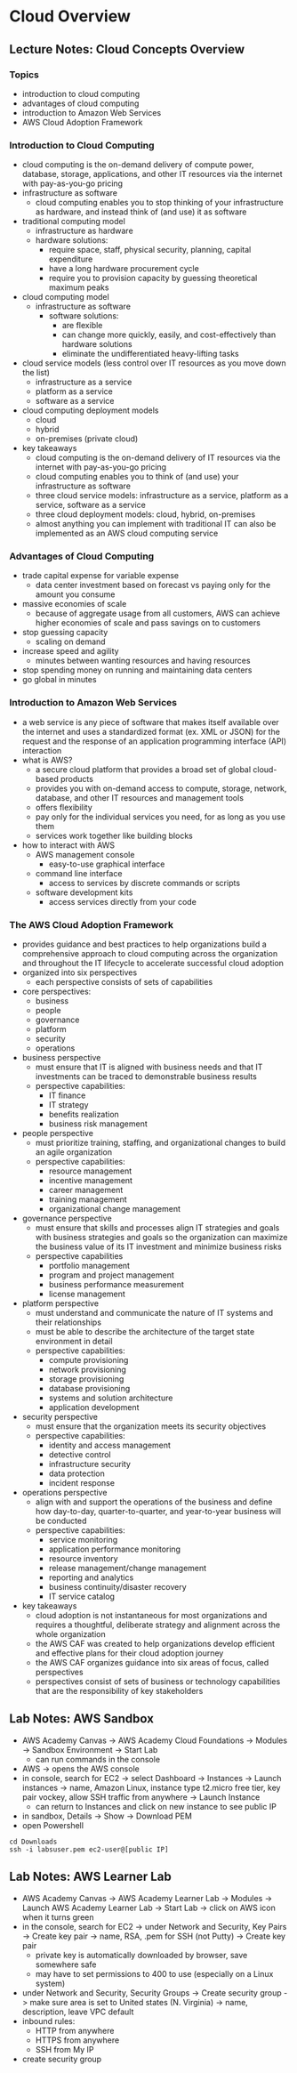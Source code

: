 # Cloud Overview

## Lecture Notes: Cloud Concepts Overview

### Topics

* introduction to cloud computing
* advantages of cloud computing
* introduction to Amazon Web Services
* AWS Cloud Adoption Framework

### Introduction to Cloud Computing

* cloud computing is the on-demand delivery of compute power, database, storage, applications, and other IT resources via the internet with pay-as-you-go pricing
* infrastructure as software
  * cloud computing enables you to stop thinking of your infrastructure as hardware, and instead think of (and use) it as software
* traditional computing model
  * infrastructure as hardware
  * hardware solutions:
    * require space, staff, physical security, planning, capital expenditure
    * have a long hardware procurement cycle
    * require you to provision capacity by guessing theoretical maximum peaks
* cloud computing model
  * infrastructure as software
    * software solutions:
      * are flexible
      * can change more quickly, easily, and cost-effectively than hardware solutions
      * eliminate the undifferentiated heavy-lifting tasks
* cloud service models (less control over IT resources as you move down the list)
  * infrastructure as a service
  * platform as a service
  * software as a service
* cloud computing deployment models
  * cloud
  * hybrid
  * on-premises (private cloud)
* key takeaways
  * cloud computing is the on-demand delivery of IT resources via the internet with pay-as-you-go pricing
  * cloud computing enables you to think of (and use) your infrastructure as software
  * three cloud service models: infrastructure as a service, platform as a service, software as a service
  * three cloud deployment models: cloud, hybrid, on-premises
  * almost anything you can implement with traditional IT can also be implemented as an AWS cloud computing service

### Advantages of Cloud Computing

* trade capital expense for variable expense
  * data center investment based on forecast vs paying only for the amount you consume
* massive economies of scale
  * because of aggregate usage from all customers, AWS can achieve higher economies of scale and pass savings on to customers
* stop guessing capacity
  * scaling on demand
* increase speed and agility
  * minutes between wanting resources and having resources
* stop spending money on running and maintaining data centers
* go global in minutes

### Introduction to Amazon Web Services

* a web service is any piece of software that makes itself available over the internet and uses a standardized format (ex. XML or JSON) for the request and the response of an application programming interface (API) interaction
* what is AWS?
  * a secure cloud platform that provides a broad set of global cloud-based products
  * provides you with on-demand access to compute, storage, network, database, and other IT resources and management tools
  * offers flexibility
  * pay only for the individual services you need, for as long as you use them
  * services work together like building blocks
* how to interact with AWS
  * AWS management console
    * easy-to-use graphical interface
  * command line interface
    * access to services by discrete commands or scripts
  * software development kits
    * access services directly from your code

### The AWS Cloud Adoption Framework

* provides guidance and best practices to help organizations build a comprehensive approach to cloud computing across the organization and throughout the IT lifecycle to accelerate successful cloud adoption
* organized into six perspectives
  * each perspective consists of sets of capabilities
* core perspectives:
  * business
  * people
  * governance
  * platform
  * security
  * operations
* business perspective
  * must ensure that IT is aligned with business needs and that IT investments can be traced to demonstrable business results
  * perspective capabilities:
    * IT finance
    * IT strategy
    * benefits realization
    * business risk management
* people perspective
  * must prioritize training, staffing, and organizational changes to build an agile organization
  * perspective capabilities:
    * resource management
    * incentive management
    * career management
    * training management
    * organizational change management
* governance perspective
  * must ensure that skills and processes align IT strategies and goals with business strategies and goals so the organization can maximize the business value of its IT investment and minimize business risks
  * perspective capabilities
    * portfolio management
    * program and project management
    * business performance measurement
    * license management
* platform perspective
  * must understand and communicate the nature of IT systems and their relationships
  * must be able to describe the architecture of the target state environment in detail
  * perspective capabilities:
    * compute provisioning
    * network provisioning
    * storage provisioning
    * database provisioning
    * systems and solution architecture
    * application development
* security perspective
  * must ensure that the organization meets its security objectives
  * perspective capabilities:
    * identity and access management
    * detective control
    * infrastructure security
    * data protection
    * incident response
* operations perspective
  * align with and support the operations of the business and define how day-to-day, quarter-to-quarter, and year-to-year business will be conducted
  * perspective capabilities:
    * service monitoring
    * application performance monitoring
    * resource inventory
    * release management/change management
    * reporting and analytics
    * business continuity/disaster recovery
    * IT service catalog
* key takeaways
  * cloud adoption is not instantaneous for most organizations and requires a thoughtful, deliberate strategy and alignment across the whole organization
  * the AWS CAF was created to help organizations develop efficient and effective plans for their cloud adoption journey
  * the AWS CAF organizes guidance into six areas of focus, called perspectives
  * perspectives consist of sets of business or technology capabilities that are the responsibility of key stakeholders

## Lab Notes: AWS Sandbox

* AWS Academy Canvas -> AWS Academy Cloud Foundations -> Modules -> Sandbox Environment -> Start Lab
  * can run commands in the console
* AWS -> opens the AWS console
* in console, search for EC2 -> select Dashboard -> Instances -> Launch instances -> name, Amazon Linux, instance type t2.micro free tier, key pair vockey, allow SSH traffic from anywhere -> Launch Instance
  * can return to Instances and click on new instance to see public IP
* in sandbox, Details -> Show -> Download PEM
* open Powershell

```
cd Downloads
ssh -i labsuser.pem ec2-user@[public IP]
```

## Lab Notes: AWS Learner Lab

* AWS Academy Canvas -> AWS Academy Learner Lab -> Modules -> Launch AWS Academy Learner Lab -> Start Lab -> click on AWS icon when it turns green
* in the console, search for EC2 -> under Network and Security, Key Pairs -> Create key pair -> name, RSA, .pem for SSH (not Putty) -> Create key pair
  * private key is automatically downloaded by browser, save somewhere safe
  * may have to set permissions to 400 to use (especially on a Linux system)
* under Network and Security, Security Groups -> Create security group -> make sure area is set to United states (N. Virginia) -> name, description, leave VPC default
* inbound rules:
  * HTTP from anywhere
  * HTTPS from anywhere
  * SSH from My IP
* create security group

